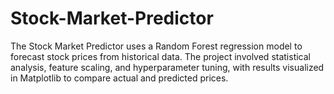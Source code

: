 # Stock-Market-Predictor
The Stock Market Predictor uses a Random Forest regression model to forecast stock prices from historical data. The project involved statistical analysis, feature scaling, and hyperparameter tuning, with results visualized in Matplotlib to compare actual and predicted prices.
